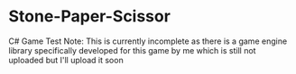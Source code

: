 # Stone-Paper-Scissor
C# Game Test
Note: This is currently incomplete as there is a 
game engine library specifically developed 
for this game by me which is still not uploaded
but I'll upload it soon
